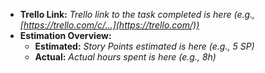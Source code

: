 - **Trello Link:** _Trello link to the task completed is here (e.g., [https://trello.com/c/...](https://trello.com/))_
- **Estimation Overview:**
    - **Estimated:** _Story Points estimated is here (e.g., 5 SP)_
    - **Actual:** _Actual hours spent is here (e.g., 8h)_

